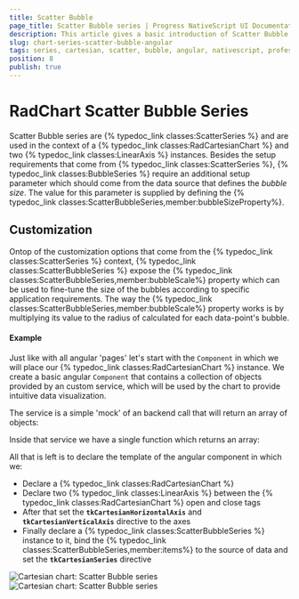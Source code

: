 ```yaml
---
title: Scatter Bubble
page_title: Scatter Bubble series | Progress NativeScript UI Documentation
description: This article gives a basic introduction of Scatter Bubble series and continues with a sample scenario of how Scatter Bubble series are used.
slug: chart-series-scatter-bubble-angular
tags: series, cartesian, scatter, bubble, angular, nativescript, professional, ui
position: 8
publish: true
---
```


# RadChart Scatter Bubble Series
Scatter Bubble series are {% typedoc_link classes:ScatterSeries %} and are used in the context of a {% typedoc_link classes:RadCartesianChart %}  and two {% typedoc_link classes:LinearAxis %} instances. Besides the setup requirements that come from {% typedoc_link classes:ScatterSeries %}, {% typedoc_link classes:BubbleSeries %} require an additional setup parameter which should come from the data source that defines the *bubble size*. The value for this parameter is supplied by defining the {% typedoc_link classes:ScatterBubbleSeries,member:bubbleSizeProperty%}.

## Customization
Ontop of the customization options that come from the {% typedoc_link classes:ScatterSeries %} context, {% typedoc_link classes:ScatterBubbleSeries %} expose the {% typedoc_link classes:ScatterBubbleSeries,member:bubbleScale%} property which can be used to fine-tune the size of the bubbles according to specific application requirements. The way the {% typedoc_link classes:ScatterBubbleSeries,member:bubbleScale%} property works is by multiplying its value to the radius of calculated for each data-point's bubble.

#### Example
Just like with all angular 'pages' let's start with the `Component` in which we will place our {% typedoc_link classes:RadCartesianChart %} instance. We create a basic angular `Component` that contains a collection of objects provided by an custom service, which will be used by the chart to provide intuitive data visualization.

The service is a simple 'mock' of an backend call that will return an array of objects:

<snippet id='chart-angular-data-service'/>

Inside that service we have a single function which returns an array:

<snippet id='chart-angular-scatter-data-source'/>

<snippet id='chart-angular-person'/>

All that is left is to declare the template of the angular component in which we:

- Declare a {% typedoc_link classes:RadCartesianChart %}
- Declare two {% typedoc_link classes:LinearAxis %} between the {% typedoc_link classes:RadCartesianChart %} open and close tags
- After that set the **`tkCartesianHorizontalAxis`** and **`tkCartesianVerticalAxis`** directive to the axes
- Finally declare a {% typedoc_link classes:ScatterBubbleSeries %} instance to it, bind the {% typedoc_link classes:ScatterBubbleSeries,member:items%} to the source of data and set the **`tkCartesianSeries`** directive

<snippet id='chart-angular-scatter-bubble-series-component'/>
<snippet id='chart-angular-scatter-bubble-series'/>

![Cartesian chart: Scatter Bubble series](../../../img/ns_ui/scatter_bubble_series_android.png " Scatter Bubble series on Android.") ![Cartesian chart: Scatter Bubble series](../../../img/ns_ui/scatter_bubble_series_ios.png "Scatter Bubble series on iOS.")
